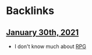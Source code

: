 
# Backlinks
## [January 30th, 2021](<January 30th, 2021.md>)
- I don't know much about [RPG](<RPG.md>)

